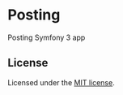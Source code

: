 Posting
=======

Posting Symfony 3 app

## License

Licensed under the [MIT license](https://github.com/dzhdmitry/dx/blob/master/LICENSE).
